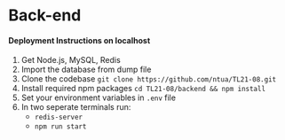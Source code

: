 # Back-end

#### Deployment Instructions on localhost
1. Get Node.js, MySQL, Redis
2. Import the database from dump file
3. Clone the codebase `git clone https://github.com/ntua/TL21-08.git`
4. Install required npm packages `cd TL21-08/backend && npm install`
5. Set your environment variables in `.env` file
6. In two seperate terminals run:
    - `redis-server`
    - `npm run start`
